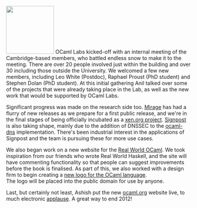 <a href="../images/cam-snow.jpg"><img class="right" width="130px" src="../images/cam-snow-thumb.jpg"></img></a>
OCaml Labs kicked-off with an internal meeting of the Cambridge-based members,
who battled endless snow to make it to the meeting.
There are over 20 people involved just within the building and over 30
including those outside the University. We welcomed a few new members,
including Leo White (Postdoc), Raphael Proust (PhD student) and Stephen Dolan
(PhD student).  At this initial gathering Anil talked over some of the projects
that were already taking place in the Lab, as well as the new work that would
be supported by OCaml Labs.

Significant progress was made on the research side too.
[Mirage](../tasks/mirage.html) has had a flurry of new releases as we
prepare for a first public release, and we're in the final stages of being
officially incubated as a [xen.org project](../tasks/mirage.html).
[Signpost](../tasks/illuminate.html#Signpost%20prototype) is also
taking shape, mainly due to the addition of DNSSEC to the
[ocaml-dns](../tasks/illuminate.html#Signpost%20prototypew) implementation.
There's been industrial interest in the applications of Signpost and the team
is pursuing these for more use cases.

We also began work on a new website for the [Real World
OCaml](http://realworldocaml.org).  We took inspiration from our friends who wrote
Real World Haskell, and the site will have commenting functionality so that
people can suggest improvements before the book is finalised.  As part of this,
we also worked with a design firm to begin creating a [new logo for the OCaml
language](../tasks/outreach.html#OCaml.org%20redesign).  
The logo will be placed into the
public domain for use by anyone.

Last, but certainly not least, Ashish put the new [ocaml.org](http://ocaml.org)
website live, to much electronic [applause](https://twitter.com/jakedonham/status/281170330700095488).
A great way to end 2012!

